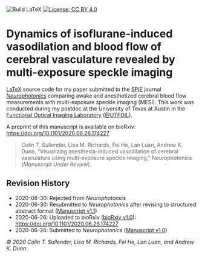 ![Build LaTeX](https://github.com/shiruken/dynamics-of-isoflurane-induced-vasodilation-and-blood-flow-of-cerebral-vasculature-revealed-by-mesi/workflows/Build%20LaTeX/badge.svg?branch=master) [![License: CC BY 4.0](https://img.shields.io/badge/License-CC%20BY%204.0-lightgrey.svg)](https://creativecommons.org/licenses/by/4.0/)

# Dynamics of isoflurane-induced vasodilation and blood flow of cerebral vasculature revealed by multi-exposure speckle imaging

[LaTeX](https://www.latex-project.org/) source code for my paper submitted to the [SPIE](https://spie.org/) journal [_Neurophotonics_](https://www.spiedigitallibrary.org/journals/neurophotonics) comparing awake and anesthetized cerebral blood flow measurements with multi-exposure speckle imaging (MESI). This work was conducted during my postdoc at the University of Texas at Austin in the [Functional Optical Imaging Laboratory](https://foil.bme.utexas.edu/) ([@UTFOIL](https://github.com/utfoil)).

A preprint of this manuscript is available on bioRxiv: https://doi.org/10.1101/2020.06.26.174227

> Colin T. Sullender, Lisa M. Richards, Fei He, Lan Luan, Andrew K. Dunn, "Visualizing anesthesia-induced vasodilation of cerebral vasculature using multi-exposure speckle imaging," Neurophotonics (_Manuscript Under Review_).

## Revision History

* 2020-08-30: Rejected from _Neurophotonics_
* 2020-06-30: Resubmitted to _Neurophotonics_ after revising to structured abstract format ([Manuscript v1.1](https://github.com/shiruken/dynamics-of-isoflurane-induced-vasodilation-and-blood-flow-of-cerebral-vasculature-revealed-by-mesi/releases/tag/v1.1))
* 2020-06-26: Uploaded to bioRxiv ([bioRxiv v1.0](https://github.com/shiruken/dynamics-of-isoflurane-induced-vasodilation-and-blood-flow-of-cerebral-vasculature-revealed-by-mesi/releases/tag/v1.0-bioRxiv)): https://doi.org/10.1101/2020.06.26.174227
* 2020-06-26: Submitted to _Neurophotonics_ ([Manuscript v1.0](https://github.com/shiruken/dynamics-of-isoflurane-induced-vasodilation-and-blood-flow-of-cerebral-vasculature-revealed-by-mesi/releases/tag/v1.0))

_© 2020 Colin T. Sullender, Lisa M. Richards, Fei He, Lan Luan, and Andrew K. Dunn_
